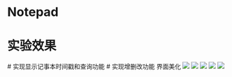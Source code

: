 # Notepad
# 实验效果
# 实现显示记事本时间戳和查询功能
# 实现增删改功能 界面美化 
<img src="https://github.com/15205080581/Notepad/blob/master/imp/1.jpg">
<img src="https://github.com/15205080581/Notepad/blob/master/imp/2.jpg">
<img src="https://github.com/15205080581/Notepad/blob/master/imp/3.jpg">
<img src="https://github.com/15205080581/Notepad/blob/master/imp/4.jpg">
<img src="https://github.com/15205080581/Notepad/blob/master/imp/5.jpg">
